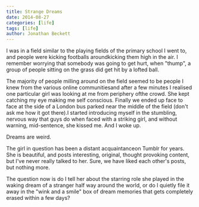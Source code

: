 ```yaml
---
title: Strange Dreams
date: 2014-08-27
categories: [life]
tags: [life]
author: Jonathan Beckett
---
```


I was in a field similar to the playing fields of the primary school I went to, and people were kicking footballs aroundkicking them high in the air. I remember worrying that somebody was going to get hurt, when "thump", a group of people sitting on the grass did get hit by a lofted ball.

The majority of people milling around on the field seemed to be people I knew from the various online communitiesand after a few minutes I realised one particular girl was looking at me from periphery ofthe crowd. She kept catching my eye making me self conscious. Finally we ended up face to face at the side of a London bus parked near the middle of the field (don't ask me how it got there).I started introducing myself in the stumbling, nervous way that guys do when faced with a striking girl, and without warning, mid-sentence, she kissed me. And I woke up.

Dreams are weird.

The girl in question has been a distant acquaintanceon Tumblr for years. She is beautiful, and posts interesting, original, thought provoking content, but I've never really talked to her. Sure, we have liked each other's posts, but nothing more.

The question now is do I tell her about the starring role she played in the waking dream of a stranger half way around the world, or do I quietly file it away in the "wink and a smile" box of dream memories that gets completely erased within a few days?